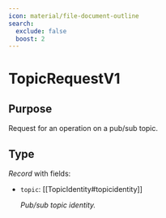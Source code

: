 ```yaml
---
icon: material/file-document-outline
search:
  exclude: false
  boost: 2
---
```


# TopicRequestV1

## Purpose

<!-- --8<-- [start:purpose] -->
Request for an operation on a pub/sub topic.
<!-- --8<-- [end:purpose] -->

## Type

<!-- --8<-- [start:type] -->
<div class="type" markdown>

*Record* with fields:

- `topic`: [[TopicIdentity#topicidentity]]

  *Pub/sub topic identity.*

</div>
<!-- --8<-- [end:type] -->
